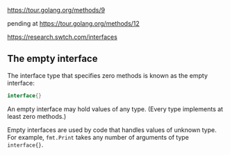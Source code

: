 https://tour.golang.org/methods/9

pending at https://tour.golang.org/methods/12

https://research.swtch.com/interfaces

## The empty interface
The interface type that specifies zero methods is known as the empty interface:

```go
interface{}
```

An empty interface may hold values of any type. (Every type implements at least zero methods.)

Empty interfaces are used by code that handles values of unknown type. For example, `fmt.Print` takes any number of arguments of type `interface{}`.
